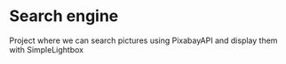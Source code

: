 # Search engine
Project where we can search pictures using PixabayAPI and display them with SimpleLightbox
